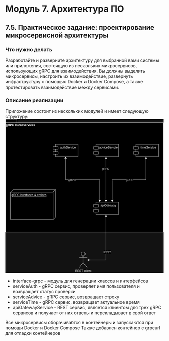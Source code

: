 # Модуль 7. Архитектура ПО
## 7.5. Практическое задание: проектирование микросервисной архитектуры

### Что нужно делать

Разработайте и разверните архитектуру для выбранной вами системы или приложения, состоящую из нескольких микросервисов, 
использующих gRPC для взаимодействия. Вы должны выделить микросервисы, настроить их взаимодействие, 
развернуть инфраструктуру с помощью Docker и Docker Compose, а также протестировать взаимодействие между сервисами.

### Описание реализации

Приложение состоит из нескольких модулей и имеет следующую структуру:
![Схема приложения](Microservices.png)

* interface-grpc - модуль для генерации классов и интерфейсов
* serviceAuth - gRPC сервис, проверяет имя пользователя и возвращает статус проверки
* serviceAdvice - gRPC сервис, возвращает строку
* serviceTime - gRPC сервис, возвращает актуальное время
* apiGatewayService - REST сервис, является клиентом для трех gRPC сервисов и получает от них ответы и перекладывает в свой ответ

Все микросервисы оборачивабтся в контейнеры и запускаются при помощи Docker и Docker Compose
Также добавлен контейнер с grpcurl для отладки контейнеров